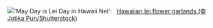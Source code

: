 ![](https://www.bing.com/th?id=OHR.HawaiianLei_EN-US6290126556_UHD.jpg&w=1000)'May Day is Lei Day in Hawaii Nei':&nbsp;&ensp;[Hawaiian lei flower garlands (© Jotika Pun/Shutterstock)](https://www.bing.com/th?id=OHR.HawaiianLei_EN-US6290126556_UHD.jpg)
<br><br/>
